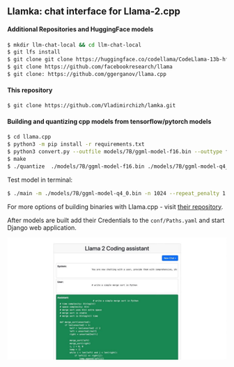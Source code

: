 ## Llamka: chat interface for Llama-2.cpp 


#### Additional Repositories and HuggingFace models

```bash
$ mkdir llm-chat-local && cd llm-chat-local
$ git lfs install 
$ git clone git clone https://huggingface.co/codellama/CodeLlama-13b-hf
$ git clone https://github.com/facebookresearch/llama
$ git clone: https://github.com/ggerganov/llama.cpp
```


#### This repository

```bash
$ git clone https://github.com/Vladimirchizh/lamka.git
```

#### Building and quantizing cpp models from tensorflow/pytorch models

```bash
$ cd llama.cpp
$ python3 -m pip install -r requirements.txt
$ python3 convert.py --outfile models/7B/ggml-model-f16.bin --outtype f16 ../CodeLlama-13b-hf
$ make
$ ./quantize  ./models/7B/ggml-model-f16.bin ./models/7B/ggml-model-q4_0.bin q4_0
```
Test model in terminal:
```bash
$ ./main -m ./models/7B/ggml-model-q4_0.bin -n 1024 --repeat_penalty 1.0 --color -i -r "User:" -f ./prompts/chat-with-bob.txt
```

For more options of building binaries with Llama.cpp - visit [their repository](https://github.com/ggerganov/llama.cpp).

After models are built add their Credentials to the `conf/Paths.yaml` and start Django web application.


![Lamka interface](pics%2Fphoto_2023-08-29%2015.03.43.jpeg)
